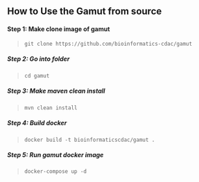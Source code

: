 ## How to Use the Gamut from source

#### Step 1: Make clone image of gamut
> `git clone https://github.com/bioinformatics-cdac/gamut `
##### Step 2:  Go into folder
> `cd gamut`
##### Step 3:  Make maven clean install
> `mvn clean install`
##### Step 4:  Build docker
> `docker build -t bioinformaticscdac/gamut .`
##### Step 5:  Run gamut docker image
> `docker-compose up -d` 